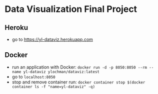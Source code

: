 # Data Visualization Final Project

## Heroku
- go to https://yl-dataviz.herokuapp.com

## Docker
- run an application with Docker:
`docker run -d -p 8050:8050 --rm --name yl-dataviz ylochman/dataviz:latest`
- go to `localhost:8050`
- stop and remove container run:
`docker container stop $(docker container ls -f "name=yl-dataviz" -q)` 